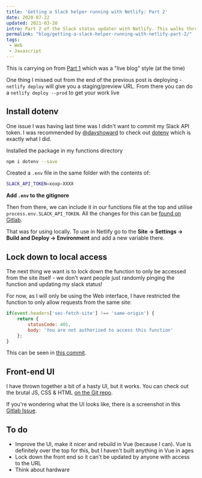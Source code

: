 ```yaml
---
title: 'Getting a Slack helper running with Netlify: Part 2'
date: 2020-07-22
updated: 2021-03-20
intro: Part 2 of the Slack status updater with Netlify. This walks through using dotenv and locking the function down to "local" use. There is also a crude UI that has been made
permalink: "blog/getting-a-slack-helper-running-with-netlify-part-2/"
tags:
 - Web
 - Javascript
---
```


<div class="info">This is carrying on from <a href="/blog/live-blog-getting-a-slack-helper-running-with-netlify/">Part 1</a> which was a "live blog" style (at the time)</div>

One thing I missed out from the end of the previous post is deploying - `netlify deploy` will give you a staging/preview URL. From there you can do a `netlify deploy --prod` to get your work live

## Install dotenv

One issue I was having last time was I didn't want to commit my Slack API token. I was recommended by [@davshoward](https://twitter.com/davshoward/status/1285313410499059715) to check out [dotenv](https://www.npmjs.com/package/dotenv) which is exactly what I did.

Installed the package in my functions directory

```bash
npm i dotenv --save
```

Created a `.env` file in the same folder with the contents of:

```bash
SLACK_API_TOKEN=xoxp-XXXX
```

**Add `.env` to the gitignore**

Then from there, we can include it in our functions file at the top and utilise `process.env.SLACK_API_TOKEN`. All the changes for this can be [found on Gitlab](https://gitlab.com/mikestreety/sitrep/-/commit/538c1d73a4fae3226fa3ec29927f59db732f974b).

That was for using locally. To use in Netlify go to the **Site -> Settings ->  Build and Deploy -> Environment** and add a new variable there.

## Lock down to local access

The next thing we want is to lock down the function to only be accessed from the site itself - we don't want people just randomly pinging the function and updating my slack status!

For now, as I will only be using the Web interface, I have restricted the function to only allow requests from the same site:

```js
if(event.headers['sec-fetch-site'] !== 'same-origin') {
	return {
		statusCode: 401,
		body: 'You are not authorized to access this function'
	};
}
```

This can be seen in [this commit](https://gitlab.com/mikestreety/sitrep/-/commit/832d4e49e551440498e497ddb37fbf075a6a813a).

## Front-end UI

I have thrown together a bit of a hasty UI, but it works. You can check out the brutal JS, CSS & HTML [on the Git repo](https://gitlab.com/mikestreety/sitrep/-/commit/fd4afa10120e54a2eaf0059987dcb74609dc6259).

If you're wondering what the UI looks like, there is a screenshot in this [Gitlab Issue](https://gitlab.com/mikestreety/sitrep/-/issues/1).

## To do

- Improve the UI, make it nicer and rebuild in Vue (because I can). Vue is definitely over the top for this, but I haven't built anything in Vue in ages
- Lock down the front end so it can't be updated by anyone with access to the URL
- Think about hardware
